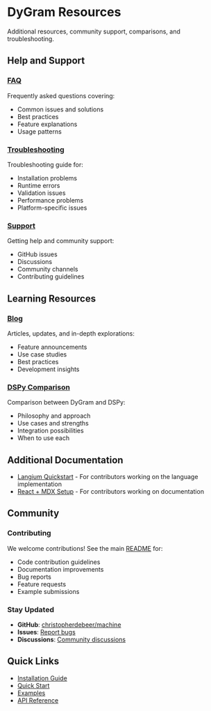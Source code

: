 # DyGram Resources

Additional resources, community support, comparisons, and troubleshooting.

## Help and Support

### [FAQ](faq.md)
Frequently asked questions covering:
- Common issues and solutions
- Best practices
- Feature explanations
- Usage patterns

### [Troubleshooting](troubleshooting.md)
Troubleshooting guide for:
- Installation problems
- Runtime errors
- Validation issues
- Performance problems
- Platform-specific issues

### [Support](support.md)
Getting help and community support:
- GitHub issues
- Discussions
- Community channels
- Contributing guidelines

## Learning Resources

### [Blog](blog.md)
Articles, updates, and in-depth explorations:
- Feature announcements
- Use case studies
- Best practices
- Development insights

### [DSPy Comparison](dspy-comparison.md)
Comparison between DyGram and DSPy:
- Philosophy and approach
- Use cases and strengths
- Integration possibilities
- When to use each

## Additional Documentation

- [Langium Quickstart](../LangiumQuickstart.mdx) - For contributors working on the language implementation
- [React + MDX Setup](../ReactMdxSetup.mdx) - For contributors working on documentation

## Community

### Contributing

We welcome contributions! See the main [README](../../README.md) for:
- Code contribution guidelines
- Documentation improvements
- Bug reports
- Feature requests
- Example submissions

### Stay Updated

- **GitHub**: [christopherdebeer/machine](https://github.com/christopherdebeer/machine)
- **Issues**: [Report bugs](https://github.com/christopherdebeer/machine/issues)
- **Discussions**: [Community discussions](https://github.com/christopherdebeer/machine/discussions)

## Quick Links

- [Installation Guide](../getting-started/installation.md)
- [Quick Start](../getting-started/README.md)
- [Examples](../examples/README.md)
- [API Reference](../reference/README.md)
